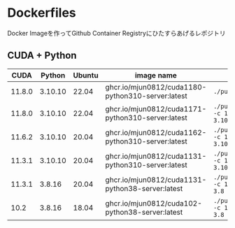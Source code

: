 # Dockerfiles

Docker Imageを作ってGithub Container Registryにひたすらあげるレポジトリ

## CUDA + Python

| CUDA   | Python  | Ubuntu | image name                                        | cmd                               |
| ------ | ------- | ------ | ------------------------------------------------- | --------------------------------- |
| 11.8.0 | 3.10.10 | 22.04  | ghcr.io/mjun0812/cuda1180-python310-server:latest | `./pull_run.sh`                   |
| 11.8.0 | 3.10.10 | 22.04  | ghcr.io/mjun0812/cuda1171-python310-server:latest | `./pull_run.sh -c 11.7.1 -p 3.10` |
| 11.6.2 | 3.10.10 | 20.04  | ghcr.io/mjun0812/cuda1162-python310-server:latest | `./pull_run.sh -c 11.6.2 -p 3.10` |
| 11.3.1 | 3.10.10 | 20.04  | ghcr.io/mjun0812/cuda1131-python310-server:latest | `./pull_run.sh -c 11.3.1 -p 3.10` |
| 11.3.1 | 3.8.16  | 20.04  | ghcr.io/mjun0812/cuda1131-python38-server:latest  | `./pull_run.sh -c 11.3.1 -p 3.8`  |
| 10.2   | 3.8.16  | 18.04  | ghcr.io/mjun0812/cuda102-python38-server:latest   | `./pull_run.sh -c 10.2 -p 3.8`    |
